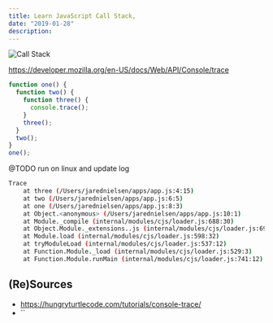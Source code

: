```yaml
---
title: Learn JavaScript Call Stack,
date: "2019-01-28"
description:
---
```

![Call Stack](./jared-nielsen-javascript-call-stack.png)

https://developer.mozilla.org/en-US/docs/Web/API/Console/trace

```js
function one() {
  function two() {
    function three() {
      console.trace();
    }
    three();
  }
  two();
}
one();
```

@TODO run on linux and update log
```sh
Trace
    at three (/Users/jarednielsen/apps/app.js:4:15)
    at two (/Users/jarednielsen/apps/app.js:6:5)
    at one (/Users/jarednielsen/apps/app.js:8:3)
    at Object.<anonymous> (/Users/jarednielsen/apps/app.js:10:1)
    at Module._compile (internal/modules/cjs/loader.js:688:30)
    at Object.Module._extensions..js (internal/modules/cjs/loader.js:699:10)
    at Module.load (internal/modules/cjs/loader.js:598:32)
    at tryModuleLoad (internal/modules/cjs/loader.js:537:12)
    at Function.Module._load (internal/modules/cjs/loader.js:529:3)
    at Function.Module.runMain (internal/modules/cjs/loader.js:741:12)
```










## (Re)Sources
* https://hungryturtlecode.com/tutorials/console-trace/
* ``
